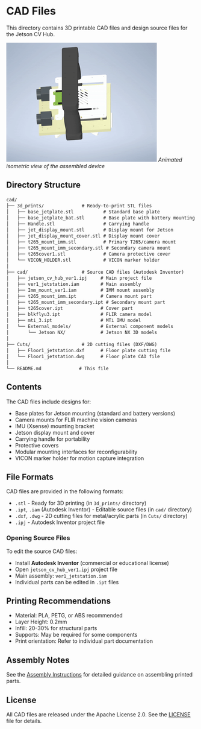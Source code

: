 # CAD Files

This directory contains 3D printable CAD files and design source files for the Jetson CV Hub.

![Device Isometric View](../figures/device_isometric.gif)
*Animated isometric view of the assembled device*

## Directory Structure

```
cad/
├── 3d_prints/              # Ready-to-print STL files
│   ├── base_jetplate.stl           # Standard base plate
│   ├── base_jetplate_bat.stl       # Base plate with battery mounting
│   ├── Handle.stl                  # Carrying handle
│   ├── jet_display_mount.stl       # Display mount for Jetson
│   ├── jet_display_mount_cover.stl # Display mount cover
│   ├── t265_mount_imm.stl          # Primary T265/camera mount
│   ├── t265_mount_imm_secondary.stl # Secondary camera mount
│   ├── t265cover1.stl              # Camera protective cover
│   └── VICON_HOLDER.stl            # VICON marker holder
│
├── cad/                    # Source CAD files (Autodesk Inventor)
│   ├── jetson_cv_hub_ver1.ipj     # Main project file
│   ├── ver1_jetstation.iam        # Main assembly
│   ├── Imm_mount_ver1.iam         # IMM mount assembly
│   ├── t265_mount_imm.ipt         # Camera mount part
│   ├── t265_mount_imm_secondary.ipt # Secondary mount part
│   ├── t265cover.ipt              # Cover part
│   ├── blkflyu3.ipt               # FLIR camera model
│   ├── mti_3.ipt                  # MTi IMU model
│   └── External_models/           # External component models
│       └── Jetson NX/             # Jetson NX 3D models
│
├── Cuts/                   # 2D cutting files (DXF/DWG)
│   ├── Floor1_jetstation.dxf      # Floor plate cutting file
│   └── Floor1_jetstation.dwg      # Floor plate CAD file
│
└── README.md              # This file
```

## Contents

The CAD files include designs for:
- Base plates for Jetson mounting (standard and battery versions)
- Camera mounts for FLIR machine vision cameras
- IMU (Xsense) mounting bracket
- Jetson display mount and cover
- Carrying handle for portability
- Protective covers
- Modular mounting interfaces for reconfigurability
- VICON marker holder for motion capture integration

## File Formats

CAD files are provided in the following formats:
- `.stl` - Ready for 3D printing (in `3d_prints/` directory)
- `.ipt`, `.iam` (Autodesk Inventor) - Editable source files (in `cad/` directory)
- `.dxf`, `.dwg` - 2D cutting files for metal/acrylic parts (in `Cuts/` directory)
- `.ipj` - Autodesk Inventor project file

### Opening Source Files

To edit the source CAD files:
- Install **Autodesk Inventor** (commercial or educational license)
- Open `jetson_cv_hub_ver1.ipj` project file
- Main assembly: `ver1_jetstation.iam`
- Individual parts can be edited in `.ipt` files

## Printing Recommendations

- Material: PLA, PETG, or ABS recommended
- Layer Height: 0.2mm
- Infill: 20-30% for structural parts
- Supports: May be required for some components
- Print orientation: Refer to individual part documentation

## Assembly Notes

See the [Assembly Instructions](../docs/ASSEMBLY_INSTRUCTIONS.md) for detailed guidance on assembling printed parts.

## License

All CAD files are released under the Apache License 2.0. See the [LICENSE](../LICENSE) file for details.
